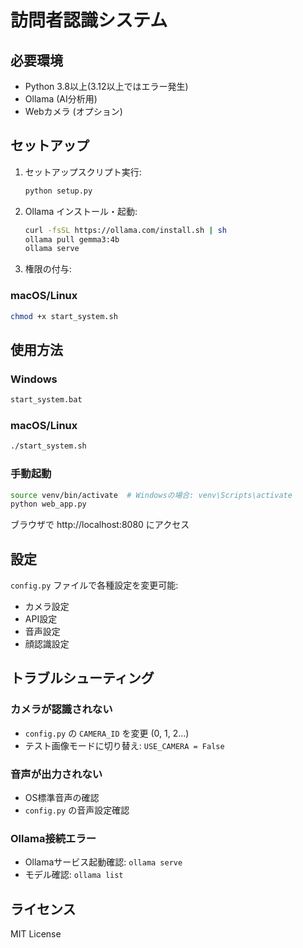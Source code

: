 # 訪問者認識システム
## 必要環境

- Python 3.8以上(3.12以上ではエラー発生)
- Ollama (AI分析用)
- Webカメラ (オプション)

## セットアップ

1. セットアップスクリプト実行:
   ```bash
   python setup.py
   ```

2. Ollama インストール・起動:
   ```bash
   curl -fsSL https://ollama.com/install.sh | sh
   ollama pull gemma3:4b
   ollama serve
   ```

3. 権限の付与:

### macOS/Linux  
```bash
chmod +x start_system.sh
```

## 使用方法

### Windows
```cmd
start_system.bat
```

### macOS/Linux  
```bash
./start_system.sh
```

### 手動起動
```bash
source venv/bin/activate  # Windowsの場合: venv\Scripts\activate
python web_app.py
```

ブラウザで http://localhost:8080 にアクセス

## 設定

`config.py` ファイルで各種設定を変更可能:

- カメラ設定
- API設定
- 音声設定
- 顔認識設定

## トラブルシューティング

### カメラが認識されない
- `config.py` の `CAMERA_ID` を変更 (0, 1, 2...)
- テスト画像モードに切り替え: `USE_CAMERA = False`

### 音声が出力されない
- OS標準音声の確認
- `config.py` の音声設定確認

### Ollama接続エラー
- Ollamaサービス起動確認: `ollama serve`
- モデル確認: `ollama list`

## ライセンス
MIT License
